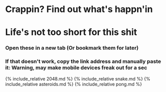 # Crappin? Find out what's happn'in
# Life's not too short for this shit

### Open these in a new tab (Or bookmark them for later)
### If that doesn't work, copy the link address and manually paste it: Warning, may make mobile devices freak out for a sec

{% include_relative 2048.md %}
{% include_relative snake.md %}
{% include_relative asteroids.md %}
{% include_relative pong.md %}
